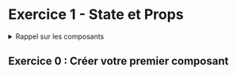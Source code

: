 # Exercice 1 - State et Props

<details><summary>Rappel sur les composants</summary>
<p>

## Rappel : Un composant c'est bien, mais c'est quoi ?

Un Composant peut être une classe ou une fonction qui renvoie du [JSX](https://reactjs.org/docs/introducing-jsx.html) une syntaxe à mi-chemin entre html et javascript.

```javascript
const maVariableJavascript = "Mon premier essai en react";

return <h1>Du JSX ? {maVariableJavascript}!</h1>;
```

Le JSX doit être encadré de parenthèses () s'il s'étend sur plusieurs lignes, on y introduit du code javascript entre accolades {}.

Il y a plusieurs manières de déclarer un composant `<MonComposant />` qu'on utilisera par exemple dans App.js :

```javascript
import React from "react";
import MonComposant from "./MonComposant";

function App() {
  return <MonComposant />;
}
```

- Une classe qui hérite de React.Component :

```javascript
import React from "react"; // Ou bien import React, {Component} from 'react' et utiliser directement extends Component. Il faut quand même importer React pour pouvoir utiliser le JSX !

export default class MonComposant extends React.Component {
  render() {
    return <h1>Mon premier Composant React !</h1>;
  }
}
```

- Une fonction :

```javascript
import React from "react";

function MonComposant() {
  return <h1>Mon premier Composant React !</h1>;
}

// Équivalent à l'écriture en fonction fléchée :
const MonComposant = () => {
  return <h1>Mon premier Composant React !</h1>;
};

// Ne pas oublier l'export !
export default MonComposant;
```

</p>
</details>

## Exercice 0 : Créer votre premier composant
